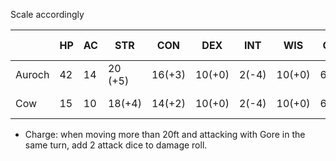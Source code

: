 Scale accordingly

|        | HP  | AC  | STR     | CON    | DEX    | INT   | WIS    | CHA   | AVG dmg    |
| ------ | --- | --- | ------- | ------ | ------ | ----- | ------ | ----- | ---------- |
| Auroch | 42  | 14  | 20 (+5) | 16(+3) | 10(+0) | 2(-4) | 10(+0) | 6(-2) | 14 (2d8+5) |
| Cow    | 15  | 10  | 18(+4)  | 14(+2) | 10(+0) | 2(-4) | 10(+0) | 6(-2) | 7 (1d6+4)  |
- Charge: when moving more than 20ft and attacking with Gore in the same turn, add 2 attack dice to damage roll.
